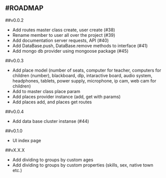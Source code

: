 #ROADMAP
----
##v0.0.2
- Add routes master class create, user create (#38)
- Rename member to user all over the project (#39)
- Add documentation server requests, API (#40)
- Add DataBase.push, DataBase.remove methods to interface (#41)
- Add mongo db provider using mongoose package (#45)

##v0.0.3
- Add place model (number of seats, computer for teacher, computers for children (number), blackboard, dlp, intaractive board, audio system, headphones, tablets, power supply, microphone, ip cam, web cam for children)
- Add to master class place param
- Add places provider instance (add, get with params)
- Add places add, and places get routes

##v0.0.4
- Add data base cluster instanse (#44)

##v0.1.0
- UI index page

##vX.X.X
- Add dividing to groups by custom ages
- Add dividing to groups by custom properties (skills, sex, native town etc.)
